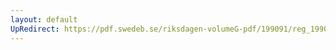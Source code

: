 ```yaml
---
layout: default
UpRedirect: https://pdf.swedeb.se/riksdagen-volumeG-pdf/199091/reg_199091/reg_199091_1115.pdf
---
```

